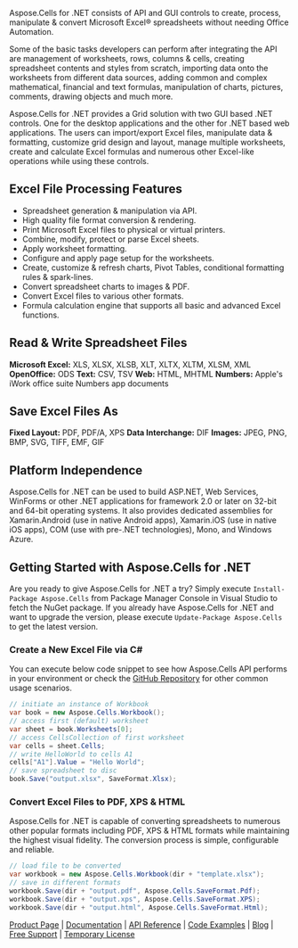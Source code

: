Aspose.Cells for .NET consists of API and GUI controls to create, process, manipulate & convert Microsoft Excel® spreadsheets without needing Office Automation.

Some of the basic tasks developers can perform after integrating the API are management of worksheets, rows, columns & cells, creating spreadsheet contents and styles from scratch, importing data onto the worksheets from different data sources, adding common and complex mathematical, financial and text formulas, manipulation of charts, pictures, comments, drawing objects and much more.

Aspose.Cells for .NET provides a Grid solution with two GUI based .NET controls. One for the desktop applications and the other for .NET based web applications. The users can import/export Excel files, manipulate data & formatting, customize grid design and layout, manage multiple worksheets, create and calculate Excel formulas and numerous other Excel-like operations while using these controls. 

## Excel File Processing Features
- Spreadsheet generation & manipulation via API.
- High quality file format conversion & rendering.
- Print Microsoft Excel files to physical or virtual printers.
- Combine, modify, protect or parse Excel sheets.
- Apply worksheet formatting.
- Configure and apply page setup for the worksheets.
- Create, customize & refresh charts, Pivot Tables, conditional formatting rules & spark-lines.
- Convert spreadsheet charts to images & PDF.
- Convert Excel files to various other formats.
- Formula calculation engine that supports all basic and advanced Excel functions.

## Read & Write Spreadsheet Files
**Microsoft Excel:** XLS, XLSX, XLSB, XLT, XLTX, XLTM, XLSM, XML
**OpenOffice:** ODS
**Text:** CSV, TSV
**Web:** HTML, MHTML
**Numbers:** Apple's iWork office suite Numbers app documents

## Save Excel Files As
**Fixed Layout:** PDF, PDF/A, XPS
**Data Interchange:** DIF
**Images:** JPEG, PNG, BMP, SVG, TIFF, EMF, GIF

## Platform Independence
Aspose.Cells for .NET can be used to build ASP.NET, Web Services, WinForms or other .NET applications for framework 2.0 or later on 32-bit and 64-bit operating systems. It also provides dedicated assemblies for Xamarin.Android (use in native Android apps), Xamarin.iOS (use in native iOS apps), COM (use with pre-.NET technologies), Mono, and Windows Azure.

## Getting Started with Aspose.Cells for .NET
Are you ready to give Aspose.Cells for .NET a try? Simply execute `Install-Package Aspose.Cells` from Package Manager Console in Visual Studio to fetch the NuGet package. If you already have Aspose.Cells for .NET and want to upgrade the version, please execute `Update-Package Aspose.Cells` to get the latest version.

### Create a New Excel File via C#
You can execute below code snippet to see how Aspose.Cells API performs in your environment or check the [GitHub Repository](https://github.com/aspose-cells/Aspose.Cells-for-.NET) for other common usage scenarios.

```csharp
// initiate an instance of Workbook
var book = new Aspose.Cells.Workbook();
// access first (default) worksheet
var sheet = book.Worksheets[0];
// access CellsCollection of first worksheet
var cells = sheet.Cells;
// write HelloWorld to cells A1
cells["A1"].Value = "Hello World";
// save spreadsheet to disc
book.Save("output.xlsx", SaveFormat.Xlsx);
```
### Convert Excel Files to PDF, XPS & HTML
Aspose.Cells for .NET is capable of converting spreadsheets to numerous other popular formats including PDF, XPS & HTML formats while maintaining the highest visual fidelity. The conversion process is simple, configurable and reliable.

```csharp
// load file to be converted
var workbook = new Aspose.Cells.Workbook(dir + "template.xlsx");
// save in different formats
workbook.Save(dir + "output.pdf", Aspose.Cells.SaveFormat.Pdf);
workbook.Save(dir + "output.xps", Aspose.Cells.SaveFormat.XPS);
workbook.Save(dir + "output.html", Aspose.Cells.SaveFormat.Html);
```

[Product Page](https://products.aspose.com/cells/net) | [Documentation](https://docs.aspose.com/display/cellsnet/Home) | [API Reference](https://apireference.aspose.com/net/cells) | [Code Examples](https://github.com/aspose-cells/Aspose.Cells-for-.NET) | [Blog](https://blog.aspose.com/category/cells/) | [Free Support](https://forum.aspose.com/c/cells) |  [Temporary License](https://purchase.aspose.com/temporary-license)